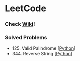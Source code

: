 # LeetCode

### Check [Wiki](https://github.com/JehunYoo/LeetCode/wiki)!

### Solved Problems

- 125&#46; Valid Palindrome [[Python](valid-palindrome)]
- 344&#46; Reverse String [[Python](reverse-string)]